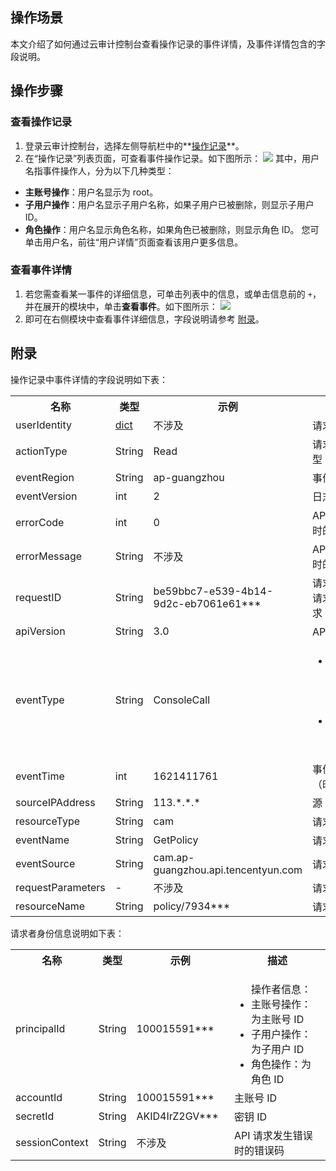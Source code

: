 ## 操作场景
本文介绍了如何通过云审计控制台查看操作记录的事件详情，及事件详情包含的字段说明。

## 操作步骤
### 查看操作记录
1. 登录云审计控制台，选择左侧导航栏中的**[操作记录](https://console.cloud.tencent.com/cloudaudit)**。
2. 在“操作记录”列表页面，可查看事件操作记录。如下图所示：
![](https://main.qcloudimg.com/raw/6945823d57f4e90694c538314bda8e80.png)
其中，用户名指事件操作人，分为以下几种类型：
 - **主账号操作**：用户名显示为 root。
 - **子用户操作**：用户名显示子用户名称，如果子用户已被删除，则显示子用户 ID。
 - **角色操作**：用户名显示角色名称，如果角色已被删除，则显示角色 ID。
您可单击用户名，前往“用户详情”页面查看该用户更多信息。

### 查看事件详情
1. 若您需查看某一事件的详细信息，可单击列表中的信息，或单击信息前的 `+`，并在展开的模块中，单击**查看事件**。如下图所示：
![](https://main.qcloudimg.com/raw/3cf861313926aa692fca4262c681b67e.png)
2. 即可在右侧模块中查看事件详细信息，字段说明请参考 [附录](#appendix)。



## 附录[](id:appendix)
操作记录中事件详情的字段说明如下表：
<table>
<tr>
<th width="20%">名称</th><th width="9%">类型</th>
<th width="32%">示例</th><th width="39%">描述</th>
</tr>
<tr>
<td>userIdentity</td><td><a href="#requester">dict</a></td>
<td>不涉及</td><td>请求者的身份信息</td>
</tr>
<tr>
<td>actionType</td><td>String</td>
<td>Read</td><td>请求事件的读写类型</td>
</tr>
<tr>
<td>eventRegion</td><td>String</td>
<td>ap-guangzhou</td><td>事件区域</td>
</tr>
<tr>
<td>eventVersion</td><td>int</td>
<td>2</td><td>日志版本</td>
</tr>
<tr>
<td>errorCode</td><td>int</td>
<td>0</td><td>API 请求发生错误时的错误码</td>
</tr>
<tr>
<td>errorMessage</td><td>String</td>
<td>不涉及</td><td>API 请求发生错误时的错误信息</td>
</tr>
<tr>
<td>requestID</td><td>String</td>
<td>be59bbc7-e539-4b14-9d2c-eb7061e61***</td><td>请求 ID，每个 API 请求都会有一个请求 ID</td>
</tr>
<tr>
<td>apiVersion</td><td>String</td>
<td>3.0</td><td>API 版本</td>
</tr>
<tr>
<td>eventType</td><td>String</td>
<td>ConsoleCall</td>
<td>
<ul class="params">
<li>ConsoleCall：表明请求从腾讯云控制台发起</li>
<li>ApiCall：表明请求由直接调用云 API 发起</li>
</ul>
</td>
</tr>
<tr>
<td>eventTime</td><td>int</td>
<td>1621411761</td><td>事件的发生时间（时间戳）</td>
</tr>
<tr>
<td>sourceIPAddress</td><td>String</td>
<td>113.*.*.*</td><td>源 IP 地址</td>
</tr>
<tr>
<td>resourceType</td><td>String</td>
<td>cam</td><td>请求的云服务名称</td>
</tr>
<tr>
<td>eventName</td><td>String</td>
<td>GetPolicy</td><td>请求的事件名称</td>
</tr>
<tr>
<td>eventSource</td><td>String</td>
<td>cam.ap-guangzhou.api.tencentyun.com</td><td>请求来源</td>
</tr>
<tr>
<td>requestParameters</td><td>-</td>
<td>不涉及</td><td>请求的参数信息</td>
</tr>
<tr>
<td>resourceName</td><td>String</td>
<td>policy/7934***</td><td>请求的资源</td>
</tr>
</table>

请求者身份信息说明如下表：[](id:requester)
<table>
<tr>
<th width="20%">名称</th><th width="9%">类型</th>
<th width="32%">示例</th><th width="39%">描述</th>
</tr>
<tr>
<td>principalId</td><td>String</td>
<td>100015591***</td>
<td>
<ul class="params">
操作者信息：
<li>主账号操作：为主账号 ID</li>
<li>子用户操作：为子用户 ID</li>
<li>角色操作：为角色 ID</li>
</ul>
</td>
</tr>
<tr>
<td>accountId</td><td>String</td>
<td>100015591***</td><td>主账号 ID</td>
</tr>
<tr>
<td>secretId</td><td>String</td>
<td>AKID4IrZ2GV***</td><td>密钥 ID</td>
</tr>
<tr>
<td>sessionContext</td><td>String</td>
<td>不涉及</td><td>API 请求发生错误时的错误码</td>
</tr>
</table>

<style>
.params{margin-bottom:0px !important}
</style>
